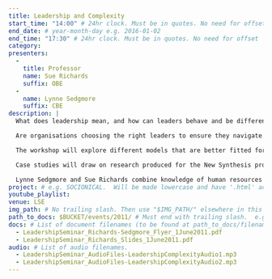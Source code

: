 ```yaml
---
title: Leadership and Complexity
start_time: "14:00" # 24hr clock. Must be in quotes. No need for offset
end_date: # year-month-day e.g. 2016-01-02
end_time: "17:30" # 24hr clock. Must be in quotes. No need for offset
category:
presenters:
  -
    title: Professor
    name: Sue Richards
    suffix: OBE
  -
    name: Lynne Sedgmore
    suffix: CBE
description: |
  What does leadership mean, and how can leaders behave and be different in a world increasingly characterised by complexity?

  Are organisations choosing the right leaders to ensure they navigate successfully a more complex world and local context? How are leaders developed and supported so that they have the capability to go beyond the conventional models and outcomes of organisational leadership?

  The workshop will explore different models that are better fitted for the ever increasing complexities faced by leaders; ways of ensuring a supply of top leaders who can transcend the paradigm in which they were nurtured; and the capabilities needed for effective leadership of complexity.

  Case studies will draw on research produced for the New Synthesis programme, an international collaboration between six countries which explores how governmental leaders need to develop their capability to cope with increased complexity. It draws also on a Cabinet Office review of public sector leadership development.

  Lynne Sedgmore and Sue Richards combine knowledge of human resources and leadership. development, personal experience as senior leaders and extensive inquiry into how ‘a world of organisation’ is being replaced by ‘a world of system, relationships and inter-connectedness’.
project: # e.g. SOCIONICAL.  Will be made lowercase and have '.html' added to find page.
youtube_playlist: 
venue: LSE
img_path: # No trailing slash. Then use "$IMG_PATH/" elsewhere in this page.
path_to_docs: $BUCKET/events/2011/ # Must end with trailing slash.  e.g. "$BUCKET/events/2012"
docs: # List of document filenames (to be found at path_to_docs/filename)
  - LeadershipSeminar_Richards-Sedgmore_Flyer_1June2011.pdf
  - LeadershipSeminar_Richards_Slides_1June2011.pdf
audio: # List of audio filenames.
  - LeadershipSeminar_AudioFiles-LeadershipComplexityAudio1.mp3
  - LeadershipSeminar_AudioFiles-LeadershipComplexityAudio2.mp3
---
```

